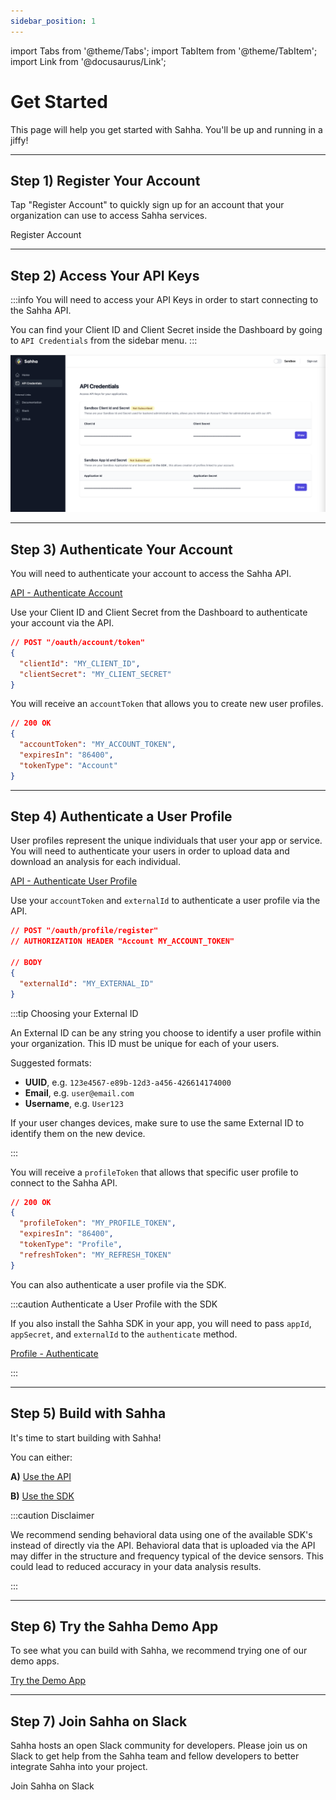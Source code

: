 ```yaml
---
sidebar_position: 1
---
```


import Tabs from '@theme/Tabs';
import TabItem from '@theme/TabItem';
import Link from '@docusaurus/Link';

# Get Started

This page will help you get started with Sahha. You'll be up and running in a jiffy!

---

## Step 1) Register Your Account

Tap "Register Account" to quickly sign up for an account that your organization can use to access Sahha services.

<Link
            className="button button--secondary button--lg"
            to='https://app.sahha.ai/?rel=docs'>
            Register Account
          </Link>

---

## Step 2) Access Your API Keys

:::info You will need to access your API Keys in order to start connecting to the Sahha API.

You can find your Client ID and Client Secret inside the Dashboard by going to `API Credentials` from the sidebar menu.
:::

![Access](./img/api-credentials.png)

---

## Step 3) Authenticate Your Account

You will need to authenticate your account to access the Sahha API.

[API - Authenticate Account](/api/#tag/1.-Account-Authentication/paths/~1api~1v1~1oauth~1account~1token/post)

Use your Client ID and Client Secret from the Dashboard to authenticate your account via the API.

```json title="REQUEST"
// POST "/oauth/account/token"
{
  "clientId": "MY_CLIENT_ID",
  "clientSecret": "MY_CLIENT_SECRET"
}
```

You will receive an `accountToken` that allows you to create new user profiles.

```json title="RESPONSE"
// 200 OK
{
  "accountToken": "MY_ACCOUNT_TOKEN",
  "expiresIn": "86400",
  "tokenType": "Account"
}
```

***

## Step 4) Authenticate a User Profile

User profiles represent the unique individuals that user your app or service. You will need to authenticate your users in order to upload data and download an analysis for each individual.

[<u>API - Authenticate User Profile</u>](/api/#tag/3.-Profile-Authentication)

Use your `accountToken` and `externalId` to authenticate a user profile via the API.

```json title="REQUEST"
// POST "/oauth/profile/register"
// AUTHORIZATION HEADER "Account MY_ACCOUNT_TOKEN"

// BODY
{
  "externalId": "MY_EXTERNAL_ID"
}
```

:::tip Choosing your External ID

An External ID can be any string you choose to identify a user profile within your organization. This ID must be unique for each of your users.

Suggested formats:

- **UUID**, e.g. `123e4567-e89b-12d3-a456-426614174000`
- **Email**, e.g. `user@email.com`
- **Username**, e.g. `User123`

If your user changes devices, make sure to use the same External ID to identify them on the new device.

:::

You will receive a `profileToken` that allows that specific user profile to connect to the Sahha API.

```json title="RESPONSE"
// 200 OK
{
  "profileToken": "MY_PROFILE_TOKEN",
  "expiresIn": "86400",
  "tokenType": "Profile",
  "refreshToken": "MY_REFRESH_TOKEN"
}
```

You can also authenticate a user profile via the SDK.

:::caution Authenticate a User Profile with the SDK

If you also install the Sahha SDK in your app, you will need to pass `appId`, `appSecret`, and `externalId` to the `authenticate` method.

[Profile - Authenticate](/docs/use-the-sdk/profile)

:::

---

## Step 5) Build with Sahha

It's time to start building with Sahha!

You can either:

**A)** [Use the API](/api/)

**B)** [Use the SDK](/docs/use-the-sdk/configuration)

:::caution Disclaimer

We recommend sending behavioral data using one of the available SDK's instead of directly via the API. Behavioral data that is uploaded via the API may differ in the structure and frequency typical of the device sensors. This could lead to reduced accuracy in your data analysis results.

:::

***

## Step 6) Try the Sahha Demo App

To see what you can build with Sahha, we recommend trying one of our demo apps.

[Try the Demo App](/docs/try-the-demo)

***

## Step 7) Join Sahha on Slack

Sahha hosts an open Slack community for developers. Please join us on Slack to get help from the Sahha team and fellow developers to better integrate Sahha into your project.

<Link
            className="button button--secondary button--lg"
            to='https://join.slack.com/t/sahhacommunity/shared_invite/zt-1w0fmfbvk-qUwQ83tJgXyjT9XSxJvKIw'>
            Join Sahha on Slack
          </Link>